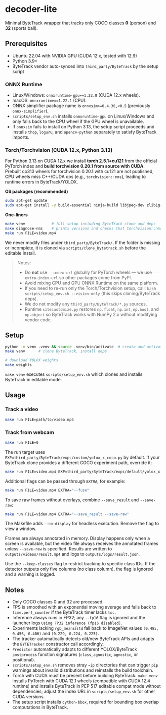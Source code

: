 # decoder-lite

Minimal ByteTrack wrapper that tracks only COCO classes **0** (person) and **32** (sports ball).

## Prerequisites
- Ubuntu 22.04 with NVIDIA GPU (CUDA 12.x, tested with 12.9)
- Python 3.9+
- ByteTrack vendor auto-synced into `third_party/ByteTrack` by the setup script

### ONNX Runtime
- Linux/Windows: `onnxruntime-gpu==1.22.0` (CUDA 12.x wheels).
- macOS: `onnxruntime==1.22.1` (CPU).
- ONNX simplifier package name is `onnxsim>=0.4.36,<0.5` (previously `onnx-simplifier`).
- `scripts/setup_env.sh` installs `onnxruntime-gpu` on Linux/Windows and only
  falls back to the CPU wheel if the GPU wheel is unavailable.
- If `onnxsim` fails to install on Python 3.13, the setup script proceeds and
  installs `thop`, `loguru`, and `opencv-python` separately to satisfy ByteTrack
  imports.

### Torch/Torchvision (CUDA 12.x, Python 3.13)
For Python 3.13 on CUDA 12.x we install **torch 2.5.1+cu121** from the official PyTorch index and **build torchvision 0.20.1 from source with CUDA**. Prebuilt cp313 wheels for torchvision 0.20.1 with cu121 are not published; CPU wheels miss C++/CUDA ops (e.g., `torchvision::nms`), leading to runtime errors in ByteTrack/YOLOX.

**OS packages (recommended)**
```bash
sudo apt-get update
sudo apt-get install -y build-essential ninja-build libjpeg-dev zlib1g-dev libpng-dev ffmpeg
```

**One-liners**
```bash
make venv            # full setup including ByteTrack clone and deps
make diagnose-nms    # prints versions and checks that torchvision::nms is available
make run FILE=video.mp4
```

We never modify files under `third_party/ByteTrack/`. If the folder is missing or incomplete, it is cloned via `scripts/clone_bytetrack.sh` before the editable install.

> Notes:
> * Do **not** use `--index-url` globally for PyTorch wheels — we use `--extra-index-url` so other packages come from PyPI.
> * Avoid mixing CPU and GPU ONNX Runtime on the same platform.
> * If you need to re-run only the Torch/Torchvision setup, call:
>   `bash scripts/setup_env.sh --vision-only` (this skips cloning/ByteTrack deps).
> * We do not modify any `third_party/ByteTrack/*.py` sources.
> * Runtime `sitecustomize.py` restores `np.float`, `np.int`, `np.bool`, and
>   `np.object` so ByteTrack works with NumPy 2.x without modifying vendor code.

## Setup
```bash
python -m venv .venv && source .venv/bin/activate  # create and activate venv
make venv      # clone ByteTrack, install deps

# download YOLOX weights
make weights
```
`make venv` executes `scripts/setup_env.sh` which clones and installs ByteTrack in editable mode.

## Usage
### Track a video
```bash
make run FILE=path/to/video.mp4
```

### Track from webcam
```bash
make run FILE=0
```

The run target uses `EXP=third_party/ByteTrack/exps/custom/yolox_x_coco.py` by default. If your
ByteTrack clone provides a different COCO experiment path, override it:

```bash
make run FILE=video.mp4 EXP=third_party/ByteTrack/exps/default/yolox_x.py
```

Additional flags can be passed through `EXTRA`, for example:

```bash
make run FILE=video.mp4 EXTRA="--fuse"
```

To save raw frames without overlays, combine `--save_result` and `--save-raw`:

```bash
make run FILE=video.mp4 EXTRA="--save_result --save-raw"
```

The Makefile adds `--no-display` for headless execution. Remove the flag to view a window.

Frames are always annotated in memory. Display happens only when a screen is
available, but the video file always receives the annotated frames unless
`--save-raw` is specified. Results are written to `outputs/videos/result.mp4`
and logs to `outputs/logs/result.json`.

Use the `--keep-classes` flag to restrict tracking to specific class IDs. If the
detector outputs only five columns (no class column), the flag is ignored and a
warning is logged.

## Notes
- Only COCO classes 0 and 32 are processed.
- FPS is smoothed with an exponential moving average and falls back to
  ``time.perf_counter`` if the ByteTrack timer lacks ``toc``.
- Inference always runs in FP32; any `--fp16` flag is ignored and the launcher logs `Using FP32 inference (fp16 disabled)`.
- Experiments lacking `rgb_means`/`std` fall back to ImageNet values `(0.485, 0.456, 0.406)` and `(0.229, 0.224, 0.225)`.
- The tracker automatically detects old/new ByteTrack APIs and adapts the `BYTETracker`
  constructor call accordingly.
- `Predictor` automatically adapts to different YOLOX/ByteTrack `postprocess`
  function signatures (``class_agnostic``, ``agnostic``, or positional).
- `scripts/setup_env.sh` removes stray `~ip` directories that can trigger
  `pip` warnings about invalid distributions and reinstalls the build toolchain.
- Torch with CUDA must be present before building ByteTrack. `make venv` installs
  PyTorch with CUDA 12.1 wheels (compatible with CUDA 12.4 runtime) and installs
  ByteTrack in PEP 517 editable compat mode without dependencies; adjust the
  index URL in `scripts/setup_env.sh` for other CUDA versions.
- The setup script installs `cython-bbox`, required for bounding box overlap
  computations in ByteTrack.
